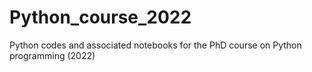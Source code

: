 # Python_course_2022

Python codes and associated notebooks for the PhD course on Python programming (2022)
